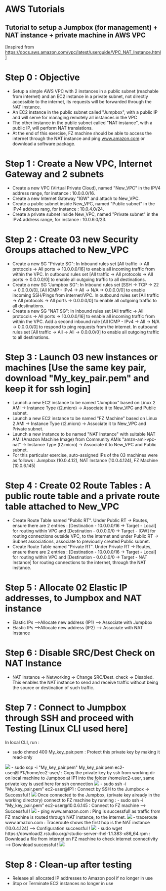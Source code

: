 # AWS Tutorials
## Tutorial to setup a Jumpbox (for management) + NAT instance + private machine in AWS VPC
[Inspired from https://docs.aws.amazon.com/vpc/latest/userguide/VPC_NAT_Instance.html]

# Step 0 : Objective
- Setup a simple AWS VPC with 2 instances in a public subnet (reachable from internet) and an EC2 instance in a private subnet, not directly accessible to the internet, its requests will be forwarded through the NAT instance.
- An EC2 instance in the public subnet called "Jumpbox", with a public IP and will serve for managing remotely all instances in the VPC
- The other instance in the public subnet called "NAT instance", with a public IP, will perform NAT translations.
- At the end of this exercise, FZ machine should be able to access the internet through the NAT instance and ping www.amazon.com or download a software package.

# Step 1 : Create a New VPC, Internet Gateway and 2 subnets 
- Create a new VPC (Virtual Private Cloud), named "New_VPC" in the IPV4 address range, for instance : 10.0.0.0/16.
- Create a new Internet Gateway "IGW" and attach to New_VPC.
- Create a public subnet inside New_VPC, named "Public subnet" in the IPv4 address rang, for instance : 10.0.4.0/24.
- Create a private subnet inside New_VPC, named "Private subnet" in the IPv4 address range, for instance : 10.0.6.0/23.

# Step 2 : Create 03 new Security Groups attached to New_VPC
- Create a new SG "Private SG": In Inbound rules set [All traffic -> All protocols -> All ports -> 10.0.0.0/16] to enable all incoming traffic from within the VPC.
  In outbound rules set [All traffic -> All protocols -> All ports -> 0.0.0.0/0] to enable all outgoing traffic to all destinations.
- Create a new SG "Jumpbox SG": In Inbound rules set [SSH -> TCP -> 22 -> 0.0.0.0/0], [All ICMP - IPv4 -> All -> N/A -> 0.0.0.0/0] to enable incoming SSH/Pings from internet/VPC.
  In outbound rules set [All traffic -> All protocols -> All ports -> 0.0.0.0/0] to enable all outgoing traffic to all destinations.
- Create a new SG "NAT SG": In Inbound rules set [All traffic -> All protocols -> All ports -> 10.0.0.0/16] to enable all incoming traffic from within the VPC. Add a second inbound rule [All ICMP - IPv4 -> All -> N/A -> 0.0.0.0/0] to respond to ping requests from the internet.
  In outbound rules set [All traffic -> All -> All -> 0.0.0.0/0] to enable all outgoing traffic to all destinations.

# Step 3 : Launch 03 new instances or machines [Use the same key pair, download "My_key_pair.pem" and keep it for ssh login]
- Launch a new EC2 instance to be named "Jumpbox" based on Linux 2 AMI -> Instance Type (t2.micro) -> Associate it to New_VPC and Public subnet.
- Launch a new EC2 instance to be named "FZ Machine" based on Linux 2 AMI -> Instance Type (t2.micro) -> Associate it to New_VPC and Private subnet.
- Launch a new instance to be named "NAT Instance" with suitable NAT AMI (Amazon Machine Image) from Community AMIs "amzn-ami-vpc-nat" -> Instance Type (t2.micro) -> Associate it to New_VPC and Public subnet.
- For this particular exercise, auto-assigned IPs of the 03 machines were as follows :
  Jumpbox (10.0.4.12), NAT Instance (10.0.4.124), FZ Machine (10.0.6.145)
  
# Step 4 : Create 02 Route Tables : A public route table and a private route table attached to New_VPC
- Create Route Table named "Public RT". Under Public RT -> Routes, ensure there are 2 entries : [Destination - 10.0.0.0/16   ->   Target - Local] for routing within VPC and [Destination - 0.0.0.0/0   ->   Target - IGW] for routing connections outside VPC, to the internet and under Public RT -> Subnet associations, associate to previously created Public subnet.
- Create Route Table named "Private RT". Under Private RT -> Routes, ensure there are 2 entries : [Destination - 10.0.0.0/16   ->   Target - Local] for routing within VPC and [Destination - 0.0.0.0/0   ->   Target - NAT Instance] for routing connections to the internet, through the NAT instance.

# Step 5 : Allocate 02 Elastic IP addresses, to Jumpbox and NAT instance
- Elastic IPs -->Allocate new address (IP1) --> Associate with Jumpbox
- Elastic IPs -->Allocate new address (IP2) --> Associate with NAT Instance

# Step 6 : Disable SRC/Dest Check on NAT Instance
- NAT Instance -> Networking -> Change SRC/Dest. check -> Disabled. This enables the NAT instance to send and receive traffic without being the source or destination of such traffic.

# Step 7 : Connect to Jumpbox through SSH and proceed with Testing [Linux CLI used here]
In local CLI, run :
- sudo chmod 400 My_key_pair.pem : Protect this private key by making it read-only
<img src="./1.jpg">
- sudo scp -i "My_key_pair.pem" My_key_pair.pem ec2-user@IP1:/home/ec2-user/ : Copy the private key by ssh from working dir on local 
machine to Jumpbox at IP1 into the folder /home/ec2-user, same private key is used here for ssh connection
<img src="./2.jpg">
- sudo ssh -i "My_key_pair.pem" ec2-user@IP1 : Connect by SSH to the Jumpbox -> Successful !
<img src="./Connected to JB.jpg">
Once connected to the Jumpbox, (private key already in the working directory) connect to FZ machine by running :
- sudo ssh -i "My_key_pair.pem" ec2-user@10.0.6.145 : Connect to FZ machine  --> Successful !
<img src="./Connected to FZ.jpg">
- ping www.amazon.com  : Ping is successful! as traffic from FZ machine is routed through NAT instance, to the internet.
<img src="./Ping to AMZ successful.jpg">
- traceroute www.amazon.com : Traceroute shows the first hop is the NAT instance (10.0.4.124) --> Configuration successful !
<img src="./Traceroute.jpg">
- sudo wget https://download2.rstudio.org/rstudio-server-rhel-1.1.383-x86_64.rpm : Download a file from internet on FZ machine to check internet connectivity --> Download successful !
<img src="./Test Download.jpg">

# Step 8 : Clean-up after testing
- Release all allocated IP addresses to Amazon pool if no longer in use
- Stop or Terminate EC2 instances no longer in use

